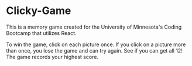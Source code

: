 # Clicky-Game

This is a memory game created for the University of Minnesota's Coding Bootcamp that utilizes React.

To win the game, click on each picture once. If you click on a picture more than once, you lose the game and can try again. See if you can get all 12! The game records your highest score.

